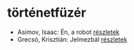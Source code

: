 # történetfüzér

- Asimov, Isaac: Én, a robot [részletek](_details/%7Bopf.creator%7D.md#id_1178)
- Grecsó, Krisztián: Jelmezbál [részletek](_details/%7Bopf.creator%7D.md#id_1228)
